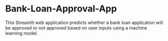 # Bank-Loan-Approval-App
This Streamlit web application predicts whether a bank loan application will be approved or not approved based on user inputs using a machine learning model.
